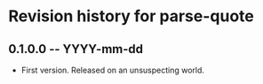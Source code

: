 # Revision history for parse-quote

## 0.1.0.0  -- YYYY-mm-dd

* First version. Released on an unsuspecting world.
